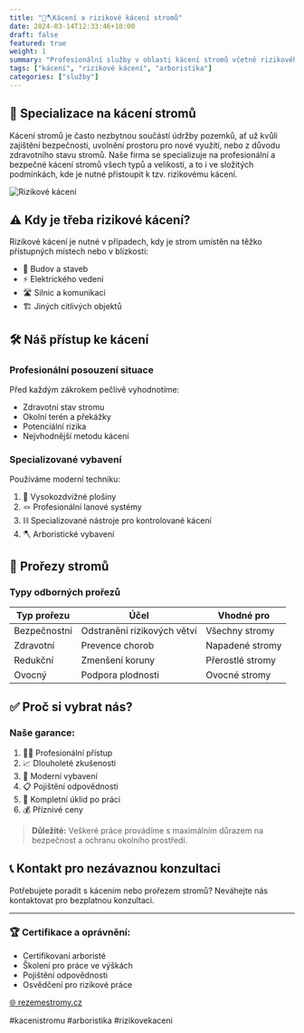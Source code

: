 ```yaml
---
title: "🌳🪓Kácení a rizikové kácení stromů"
date: 2024-03-14T12:33:46+10:00
draft: false
featured: true
weight: 1
summary: "Profesionální služby v oblasti kácení stromů včetně rizikového kácení s maximálním důrazem na bezpečnost."
tags: ["kácení", "rizikové kácení", "arboristika"]
categories: ["služby"]
---
```


## 🎯 Specializace na kácení stromů

Kácení stromů je často nezbytnou součástí údržby pozemků, ať už kvůli zajištění bezpečnosti, uvolnění prostoru pro nové využití, nebo z důvodu zdravotního stavu stromů. Naše firma se specializuje na profesionální a bezpečné kácení stromů všech typů a velikostí, a to i ve složitých podmínkách, kde je nutné přistoupit k tzv. rizikovému kácení.

![Rizikové kácení](/images/rizikove-kaceni.jpg)

## ⚠️ Kdy je třeba rizikové kácení?

Rizikové kácení je nutné v případech, kdy je strom umístěn na těžko přístupných místech nebo v blízkosti:
- 🏢 Budov a staveb
- ⚡ Elektrického vedení
- 🛣️ Silnic a komunikací
- 🏗️ Jiných citlivých objektů

## 🛠️ Náš přístup ke kácení

### Profesionální posouzení situace

Před každým zákrokem pečlivě vyhodnotíme:
- Zdravotní stav stromu
- Okolní terén a překážky
- Potenciální rizika
- Nejvhodnější metodu kácení

### Specializované vybavení

Používáme moderní techniku:
1. 🚛 Vysokozdvižné plošiny
2. 🪢 Profesionální lanové systémy
3. ⛓️ Specializované nástroje pro kontrolované kácení
4. 🪓 Arboristické vybavení

## 🌿 Prořezy stromů

### Typy odborných prořezů

| Typ prořezu | Účel | Vhodné pro |
|-------------|-------|------------|
| Bezpečnostní | Odstranění rizikových větví | Všechny stromy |
| Zdravotní | Prevence chorob | Napadené stromy |
| Redukční | Zmenšení koruny | Přerostlé stromy |
| Ovocný | Podpora plodnosti | Ovocné stromy |

## ✅ Proč si vybrat nás?

### Naše garance:

1. 👨‍🔧 Profesionální přístup
2. 📈 Dlouholeté zkušenosti
3. 🔧 Moderní vybavení
4. 📋 Pojištění odpovědnosti
5. 🧹 Kompletní úklid po práci
6. 💰 Příznivé ceny

> **Důležité:** Veškeré práce provádíme s maximálním důrazem na bezpečnost a ochranu okolního prostředí.

## 📞 Kontakt pro nezávaznou konzultaci

Potřebujete poradit s kácením nebo prořezem stromů? Neváhejte nás kontaktovat pro bezplatnou konzultaci.

---

### 🏆 Certifikace a oprávnění:
- Certifikovaní arboristé
- Školení pro práce ve výškách
- Pojištění odpovědnosti
- Osvědčení pro rizikové práce

[🌐 rezemestromy.cz](https://rezemestromy.cz)

#kacenistromu #arboristika #rizikovekaceni